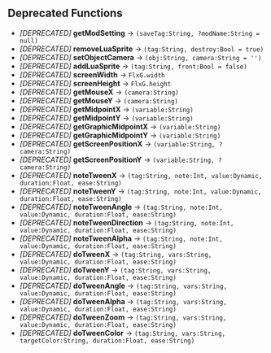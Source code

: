 ## Deprecated Functions

- *[DEPRECATED]* **getModSetting** -> `(saveTag:String, ?modName:String = null)`
- *[DEPRECATED]* **removeLuaSprite** -> `(tag:String, destroy:Bool = true)`
- *[DEPRECATED]* **setObjectCamera** -> `(obj:String, camera:String = '')`
- *[DEPRECATED]* **addLuaSprite** -> `(tag:String, front:Bool = false)`
- *[DEPRECATED]* **screenWidth** -> `FlxG.width`
- *[DEPRECATED]* **screenHeight** -> `FlxG.height`
- *[DEPRECATED]* **getMouseX** -> `(camera:String)`
- *[DEPRECATED]* **getMouseY** -> `(camera:String)`
- *[DEPRECATED]* **getMidpointX** -> `(variable:String)`
- *[DEPRECATED]* **getMidpointY** -> `(variable:String)`
- *[DEPRECATED]* **getGraphicMidpointX** -> `(variable:String)`
- *[DEPRECATED]* **getGraphicMidpointY** -> `(variable:String)`
- *[DEPRECATED]* **getScreenPositionX** -> `(variable:String, ?camera:String)`
- *[DEPRECATED]* **getScreenPositionY** -> `(variable:String, ?camera:String)`
- *[DEPRECATED]* **noteTweenX** -> `(tag:String, note:Int, value:Dynamic, duration:Float, ease:String)`
- *[DEPRECATED]* **noteTweenY** -> `(tag:String, note:Int, value:Dynamic, duration:Float, ease:String)`
- *[DEPRECATED]* **noteTweenAngle** -> `(tag:String, note:Int, value:Dynamic, duration:Float, ease:String)`
- *[DEPRECATED]* **noteTweenDirection** -> `(tag:String, note:Int, value:Dynamic, duration:Float, ease:String)`
- *[DEPRECATED]* **noteTweenAlpha** -> `(tag:String, note:Int, value:Dynamic, duration:Float, ease:String)`
- *[DEPRECATED]* **doTweenX** -> `(tag:String, vars:String, value:Dynamic, duration:Float, ease:String)`
- *[DEPRECATED]* **doTweenY** -> `(tag:String, vars:String, value:Dynamic, duration:Float, ease:String)`
- *[DEPRECATED]* **doTweenAngle** -> `(tag:String, vars:String, value:Dynamic, duration:Float, ease:String)`
- *[DEPRECATED]* **doTweenAlpha** -> `(tag:String, vars:String, value:Dynamic, duration:Float, ease:String)`
- *[DEPRECATED]* **doTweenZoom** -> `(tag:String, vars:String, value:Dynamic, duration:Float, ease:String)`
- *[DEPRECATED]* **doTweenColor** -> `(tag:String, vars:String, targetColor:String, duration:Float, ease:String)`